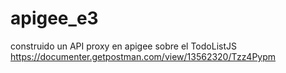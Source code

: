 # apigee_e3
construido un API proxy en apigee sobre el TodoListJS https://documenter.getpostman.com/view/13562320/Tzz4Pypm
